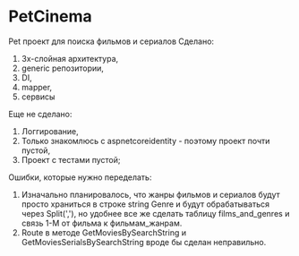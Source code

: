 # PetCinema
Pet проект для поиска фильмов и сериалов
Сделано: 
  1. 3х-слойная архитектура, 
  2. generic репозитории, 
  3. DI, 
  4. mapper, 
  5. сервисы
 
Еще не сделано: 
  1. Логгирование, 
  2. Только знакомлюсь с aspnetcoreidentity - поэтому проект почти пустой,
  3. Проект с тестами пустой;

Ошибки, которые нужно переделать:
  1. Изначально планировалось, что жанры фильмов и сериалов будут просто храниться в строке string Genre и будут обрабатываться через Split(','),
     но удобнее все же сделать таблицу films_and_genres и связь 1-М от фильма к фильмам_жанрам.
  2. Route в методе GetMoviesBySearchString и GetMoviesSerialsBySearchString вроде бы сделан неправильно.
